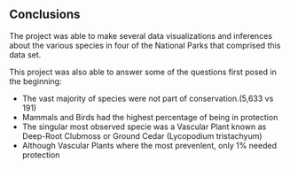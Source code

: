 ## Conclusions

The project was able to make several data visualizations and inferences about the various species in four of the National Parks that comprised this data set.

This project was also able to answer some of the questions first posed in the beginning:
- The vast majority of species were not part of conservation.(5,633 vs 191)
- Mammals and Birds had the highest percentage of being in protection
- The singular most observed specie was a Vascular Plant known as Deep-Root Clubmoss or Ground Cedar (Lycopodium tristachyum)
- Although Vascular Plants where the most prevenlent, only 1% needed protection
